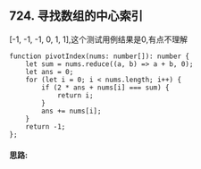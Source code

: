 ## 724. 寻找数组的中心索引

[-1, -1, -1, 0, 1, 1],这个测试用例结果是0,有点不理解
```
function pivotIndex(nums: number[]): number {
    let sum = nums.reduce((a, b) => a + b, 0);
    let ans = 0;
    for (let i = 0; i < nums.length; i++) {
        if (2 * ans + nums[i] === sum) {
            return i;
        }
        ans += nums[i];
    }
    return -1;
};
```
#### 思路: 